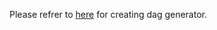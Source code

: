 Please refrer to [here](https://github.com/sweetkobem/airflow_dag_generator) for creating dag generator.